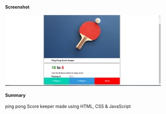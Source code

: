 #### Screenshot

![Screenshot](img.jpg)

#### Summary

ping pong Score keeper made using HTML, CSS & JavaScript
